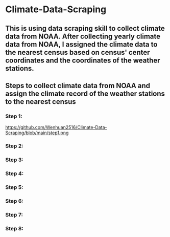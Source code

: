 # Climate-Data-Scraping
## This is using data scraping skill to collect climate data from NOAA. After collecting yearly climate data from NOAA, I assigned the climate data to the nearest census based on census' center coordinates and the coordinates of the weather stations.

## Steps to collect climate data from NOAA and assign the climate record of the weather stations to the nearest census
### Step 1:
https://github.com/Wenhuan2516/Climate-Data-Scraping/blob/main/step1.png
### Step 2:
### Step 3:
### Step 4:
### Step 5:
### Step 6:
### Step 7:
### Step 8:
